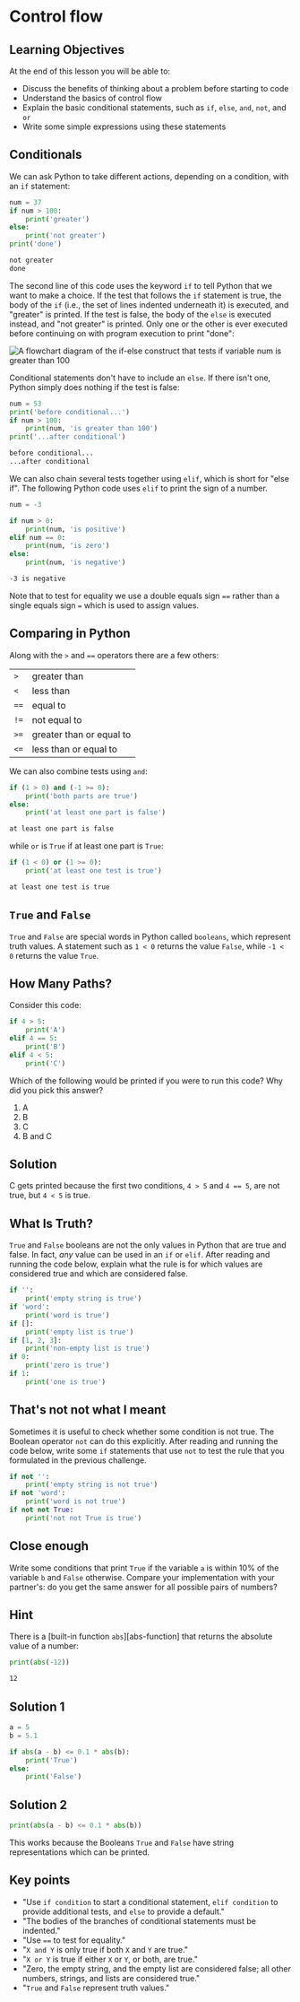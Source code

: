 <!-- ---
layout: page
title: Control flow
order: 6
session: 1
length: 30
toc: true
adapted: true
attrib_name: Programming with Python - Making Choices
attrib_link: https://swcarpentry.github.io/python-novice-inflammation/07-cond/index.html
attrib_copywrite: Software Carpentry
attrib_license: CC-BY 4.0
attrib_license_link: https://creativecommons.org/licenses/by/4.0/
--- -->

# Control flow

## Learning Objectives

At the end of this lesson you will be able to:

- Discuss the benefits of thinking about a problem before starting to code
- Understand the basics of control flow
- Explain the basic conditional statements, such as `if`, `else`, `and`, `not`, and `or`
- Write some simple expressions using these statements


## Conditionals

We can ask Python to take different actions, depending on a condition, with an `if` statement:

~~~python
num = 37
if num > 100:
    print('greater')
else:
    print('not greater')
print('done')
~~~

~~~txt
not greater
done
~~~

The second line of this code uses the keyword `if` to tell Python that we want to make a choice.
If the test that follows the `if` statement is true,
the body of the `if`
(i.e., the set of lines indented underneath it) is executed, and "greater" is printed.
If the test is false,
the body of the `else` is executed instead, and "not greater" is printed.
Only one or the other is ever executed before continuing on with program execution to print "done":

![A flowchart diagram of the if-else construct that tests if variable num is greater than 100](../fig/python-flowchart-conditional.png)

Conditional statements don't have to include an `else`.
If there isn't one,
Python simply does nothing if the test is false:

~~~python
num = 53
print('before conditional...')
if num > 100:
    print(num, 'is greater than 100')
print('...after conditional')
~~~

~~~txt
before conditional...
...after conditional
~~~

We can also chain several tests together using `elif`,
which is short for "else if".
The following Python code uses `elif` to print the sign of a number.

~~~python
num = -3

if num > 0:
    print(num, 'is positive')
elif num == 0:
    print(num, 'is zero')
else:
    print(num, 'is negative')
~~~

~~~txt
-3 is negative
~~~

Note that to test for equality we use a double equals sign `==`
rather than a single equals sign `=` which is used to assign values.


## Comparing in Python

Along with the `>` and `==` operators there are a few others:

|   |   |
| - | - |
| `>` | greater than |
| `<` | less than |
| `==`| equal to |
| `!=`| not equal to |
| `>=`| greater than or equal to |
| `<=`| less than or equal to |


We can also combine tests using `and`:

~~~python
if (1 > 0) and (-1 >= 0):
    print('both parts are true')
else:
    print('at least one part is false')
~~~

~~~txt
at least one part is false
~~~

while `or` is `True` if at least one part is `True`:

~~~python
if (1 < 0) or (1 >= 0):
    print('at least one test is true')
~~~

~~~txt
at least one test is true
~~~


## `True` and `False`

`True` and `False` are special words in Python called `booleans`,
which represent truth values. A statement such as `1 < 0` returns
the value `False`, while `-1 < 0` returns the value `True`.


## How Many Paths?

Consider this code:

~~~python
if 4 > 5:
    print('A')
elif 4 == 5:
    print('B')
elif 4 < 5:
    print('C')
~~~

Which of the following would be printed if you were to run this code?
Why did you pick this answer?

1.  A
2.  B
3.  C
4.  B and C


## Solution

C gets printed because the first two conditions, `4 > 5` and `4 == 5`, are not true,
but `4 < 5` is true.


## What Is Truth?

`True` and `False` booleans are not the only values in Python that are true and false.
In fact, *any* value can be used in an `if` or `elif`.
After reading and running the code below,
explain what the rule is for which values are considered true and which are considered false.

~~~python
if '':
    print('empty string is true')
if 'word':
    print('word is true')
if []:
    print('empty list is true')
if [1, 2, 3]:
    print('non-empty list is true')
if 0:
    print('zero is true')
if 1:
    print('one is true')
~~~


## That's not not what I meant

Sometimes it is useful to check whether some condition is not true.
The Boolean operator `not` can do this explicitly.
After reading and running the code below,
write some `if` statements that use `not` to test the rule
that you formulated in the previous challenge.

~~~python
if not '':
    print('empty string is not true')
if not 'word':
    print('word is not true')
if not not True:
    print('not not True is true')
~~~


## Close enough

Write some conditions that print `True` if the variable `a` is within 10% of the variable `b`
and `False` otherwise.
Compare your implementation with your partner's:
do you get the same answer for all possible pairs of numbers?

## Hint

There is a [built-in function `abs`][abs-function] that returns the absolute value of
a number:

~~~python
print(abs(-12))
~~~

~~~txt
12
~~~


## Solution 1

~~~python
a = 5
b = 5.1

if abs(a - b) <= 0.1 * abs(b):
    print('True')
else:
    print('False')
~~~

## Solution 2

~~~python
print(abs(a - b) <= 0.1 * abs(b))
~~~

This works because the Booleans `True` and `False`
have string representations which can be printed.


## Key points
- "Use `if condition` to start a conditional statement, `elif condition` to
   provide additional tests, and `else` to provide a default."
- "The bodies of the branches of conditional statements must be indented."
- "Use `==` to test for equality."
- "`X and Y` is only true if both `X` and `Y` are true."
- "`X or Y` is true if either `X` or `Y`, or both, are true."
- "Zero, the empty string, and the empty list are considered false;
   all other numbers, strings, and lists are considered true."
- "`True` and `False` represent truth values."
